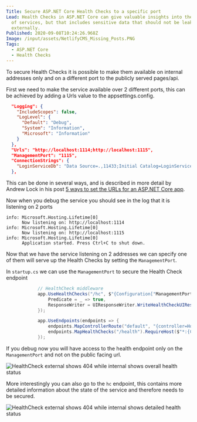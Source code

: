 ```yaml
---
Title: Secure ASP.NET Core Health Checks to a specific port
Lead: Health Checks in ASP.NET Core can give valuable insights into the health
  of services, but that includes sensitive data that should not be leaked
  externally.
Published: 2020-09-08T10:24:26.968Z
Image: /input/assets/NetlifyCMS_Missing_Posts.PNG
Tags:
  - ASP.NET Core
  - Health Checks
---
```

To secure Health Checks it is possible to make them available on internal addresses only and on a different port to the publicly served pages/api.

First we need to make the service available over 2 different ports, this can be achieved by adding a Urls value to the appsettings.config.

```json
  "Logging": {
    "IncludeScopes": false,
    "LogLevel": {
      "Default": "Debug",
      "System": "Information",
      "Microsoft": "Information"
    }
  },
  "Urls": "http://localhost:1114;http://localhost:1115",
  "ManagementPort": "1115",
  "ConnectionStrings": {
    "LoginServiceDb": "Data Source=.,11433;Initial Catalog=LoginServiceDatabase;Integrated Security=true;"
  },
```

This can be done in several ways, and is described in more detail by Andrew Lock in his post [5 ways to set the URLs for an ASP.NET Core app](https://andrewlock.net/5-ways-to-set-the-urls-for-an-aspnetcore-app/).

Now when you debug the service you should see in the log that it is listening on 2 ports

```
info: Microsoft.Hosting.Lifetime[0]
      Now listening on: http://localhost:1114
info: Microsoft.Hosting.Lifetime[0]
      Now listening on: http://localhost:1115
info: Microsoft.Hosting.Lifetime[0]
      Application started. Press Ctrl+C to shut down.
```

Now that we have the service listening on 2 addresses we can specify one of them will serve up the Health Checks by setting the `ManagementPort`.

In `startup.cs` we can use the `ManagementPort` to secure the Health Check endpoint

```C#
			// HealthCheck middleware
			app.UseHealthChecks("/hc", $"{Configuration["ManagementPort"]}", new HealthCheckOptions() {
				Predicate = _ => true,
				ResponseWriter = UIResponseWriter.WriteHealthCheckUIResponse
			});

			app.UseEndpoints(endpoints => {
				endpoints.MapControllerRoute("default", "{controller=Home}/{action=Index}/{id?}");
				endpoints.MapHealthChecks("/health").RequireHost($"*:{Configuration["ManagementPort"]}");
			});
```

If you debug now you will have access to the health endpoint only on the `ManagementPort` and not on the public facing url.

![HealthCheck external shows 404 while internal shows overall health status](/assets/Images/health_endpoint.png)

More interestingly you can also go to the `hc` endpoint, this contains more detailed information about the state of the service and therefore needs to be secured.

![HealthCheck external shows 404 while internal shows detailed health status](/assets/Images/hc_endpoint.png)